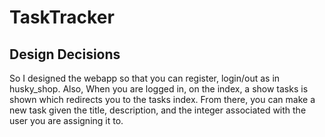 # TaskTracker

## Design Decisions

So I designed the webapp so that you can register, login/out as in husky_shop.
Also, When you are logged in, on the index, a show tasks is shown which redirects
you to the tasks index. From there, you can make a new task given the title,
description, and the integer associated with the user you are assigning it to.
